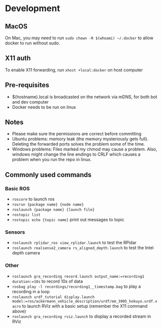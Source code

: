 # Development

## MacOS
On Mac, you may need to run `sudo chown -R $(whoami) ~/.docker` to allow docker to run without sudo.

## X11 auth
To enable X11 forwarding, run `xhost +local:docker` on host computer

## Pre-requisites
- $(hostname).local is broadcasted on the network via mDNS, for both bot and dev computer
- Docker needs to be run on linux

## Notes
- Please make sure the permissions are correct before committing
- Ubuntu problems: memory leak (the memory mysteriously gets full). Deleting the forwarded ports solves the problem some of the time.
- Windows problems: Files marked my chmod may cause a problem. Also, windows might change the line endings to CRLF which causes a problem when you run the repo in linux.

## Commonly used commands
### Basic ROS
- `roscore` to launch ros
- `rosrun {package name} {node name}`
- `roslaunch {package name} {launch file}`
- `rostopic list`
- `rostopic echo {topic name}` print out messages to topic
### Sensors
- `roslaunch rplidar_ros view_rplidar.launch` to test the RPidar
- `roslaunch realsense2_camera rs_aligned_depth.launch` to test the Intel depth camera
### Other
- `roslaunch gra_recording record.launch output_name:=recording1 duration:=10s` to record 10s of data
- `rosbag play -l recordings/recording1__timestamp.bag` to play a recording in a loop
- `roslaunch urdf_tutorial display.launch model:=ros/ackermann_vehicle_description/urdf/em_3905_hokuyo.urdf.xacro` to launch RViz with a basic setup (remember the X11 command above)
- `roslaunch gra_recording rviz.launch` to display a recorded stream in RViz
